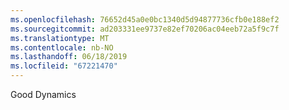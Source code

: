 ```yaml
---
ms.openlocfilehash: 76652d45a0e0bc1340d5d94877736cfb0e188ef2
ms.sourcegitcommit: ad203331ee9737e82ef70206ac04eeb72a5f9c7f
ms.translationtype: MT
ms.contentlocale: nb-NO
ms.lasthandoff: 06/18/2019
ms.locfileid: "67221470"
---
```

Good Dynamics
